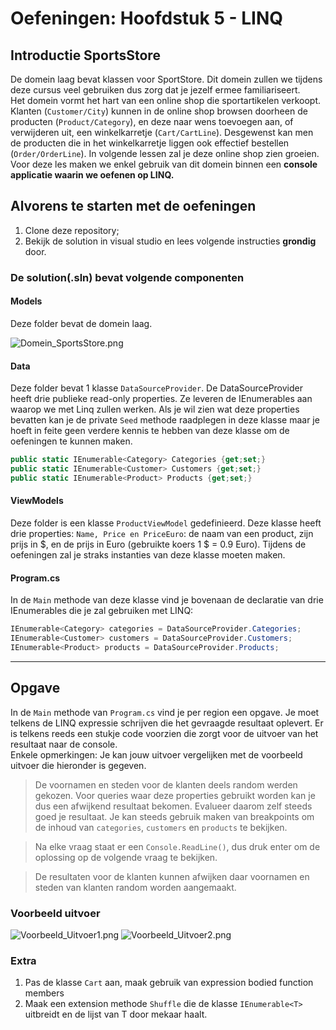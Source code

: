 # Oefeningen: Hoofdstuk 5 - LINQ 

## Introductie SportsStore
De domein laag bevat klassen voor SportStore. Dit domein zullen we tijdens deze cursus veel gebruiken dus zorg dat je jezelf ermee familiariseert.  
Het domein vormt het hart van een online shop die sportartikelen verkoopt. Klanten (`Customer/City`) kunnen in de online shop browsen doorheen de producten (`Product/Category`), en deze naar wens toevoegen aan, of verwijderen uit, een winkelkarretje (`Cart/CartLine`). Desgewenst kan men de producten die in het winkelkarretje liggen ook effectief bestellen (`Order/OrderLine`). 
In volgende lessen zal je deze online shop zien groeien. Voor deze les maken we enkel gebruik van dit domein binnen een **console applicatie waarin we oefenen op LINQ.**

## Alvorens te starten met de oefeningen
1. Clone deze repository;
2. Bekijk de solution in visual studio en lees volgende instructies **grondig** door.

### De solution(.sln) bevat volgende componenten
#### Models
Deze folder bevat de domein laag. 

![Domein_SportsStore.png](https://preview.ibb.co/iKP4hK/Domein.png "Domein")
#### Data
Deze folder bevat 1 klasse `DataSourceProvider`. De DataSourceProvider heeft drie publieke read-only properties. Ze leveren de IEnumerables aan waarop we met Linq zullen werken. 
Als je wil zien wat deze properties bevatten kan je de private `Seed` methode raadplegen in deze klasse maar je hoeft in feite geen verdere kennis te hebben van deze klasse om de oefeningen te kunnen maken.
```cs
public static IEnumerable<Category> Categories {get;set;}
public static IEnumerable<Customer> Customers {get;set;}
public static IEnumerable<Product> Products {get;set;}
```
#### ViewModels
Deze folder is een klasse `ProductViewModel` gedefinieerd. Deze klasse heeft drie properties: `Name, Price en PriceEuro`: de naam van een product, zijn prijs in $, en de prijs in Euro (gebruikte koers 1 $ = 0.9 Euro). Tijdens de oefeningen zal je straks instanties van deze klasse moeten maken.
#### Program.cs
In de `Main` methode van deze klasse vind je bovenaan de declaratie van drie IEnumerables die je zal gebruiken met LINQ:
```cs
IEnumerable<Category> categories = DataSourceProvider.Categories;
IEnumerable<Customer> customers = DataSourceProvider.Customers;
IEnumerable<Product> products = DataSourceProvider.Products;
```

---

## Opgave
In de `Main` methode van `Program.cs` vind je per region een opgave. Je moet telkens de LINQ expressie schrijven die het gevraagde resultaat oplevert. Er is telkens reeds een stukje code voorzien die zorgt voor de uitvoer van het resultaat naar de console.  
Enkele opmerkingen:
Je kan jouw uitvoer vergelijken met de voorbeeld uitvoer die hieronder is gegeven. 

> De voornamen en steden voor de klanten deels random werden gekozen. Voor queries waar deze properties gebruikt worden kan je dus een afwijkend resultaat bekomen. Evalueer daarom zelf steeds goed je resultaat. Je kan steeds gebruik maken van breakpoints om de inhoud van `categories`, `customers` en `products` te bekijken.

> Na elke vraag staat er een `Console.ReadLine()`, dus druk enter om de oplossing op de volgende vraag te bekijken. 

> De resultaten voor de klanten kunnen afwijken daar voornamen en steden van klanten random worden aangemaakt.

### Voorbeeld uitvoer
![Voorbeeld_Uitvoer1.png](https://image.ibb.co/hwLGwe/Voorbeeld_Uitvoer.png "Voorbeeld Uitvoer")
![Voorbeeld_Uitvoer2.png](https://image.ibb.co/dpe9Ge/Voorbeeld_Uitvoer2.png "Voorbeeld Uitvoer Vervolg")

### Extra
1. Pas de klasse `Cart` aan, maak gebruik van expression bodied function members 
2. Maak een extension methode `Shuffle` die de klasse `IEnumerable<T>` uitbreidt en de lijst van T door mekaar haalt.
